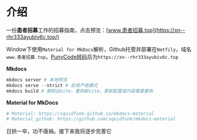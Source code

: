 # 介绍
一份**患者招募**工作的招募指南，点击预览：[www.患者招募.top](https://xn--rhr333ayubiv6c.top/)

Window下使用`Material for MkDocs`解析，Github托管并部署在`Netfily`，域名`www.患者招募.top`，[PunyCode转码](http://www.webmasterhome.cn/tool/punycode.asp)后为`https://xn--rhr333ayubiv6c.top`

**Mkdocs**

```powershell
mkdocs server # 本地预览
mkdocs serve --strict # 启用严格模式
mkdocs build # 删除旧site，重构新site。更新配置或内容需要重构
```

**Material for MkDocs**

```powershell
# Material: https://squidfunk.github.io/mkdocs-material
# Material_github: https://github.com/squidfunk/mkdocs-material
```

日拱一卒，功不唐捐。接下来我将逐步完善它


